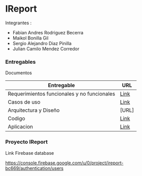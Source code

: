 # IReport

Integrantes :

 - Fabian Andres Rodriguez Becerra
 - Maikol Bonilla Gil
 - Sergio Alejandro Diaz Pinilla
 - Julian Camilo Mendez Corredor

### Entregables

Documentos 

| Entregable | URL |
| ------ | ------ |
| Requerimientos funcionales y no funcionales | [Link](https://github.com/fabiankasUN/fedesoft-099/blob/master/GrupoIReport/Entregables/1.%20Requerimientos%20Funcionales%20y%20No%20Funcionales.pdf) |
| Casos de uso | [Link](https://github.com/fabiankasUN/fedesoft-099/blob/master/GrupoIReport/Entregables/2.%20Casos%20de%20Uso.pdf) |
| Arquitectura y Diseño | [URL] |
| Codigo | [Link](https://github.com/fabiankasUN/fedesoft-099/tree/master/GrupoIReport/IReport) |
| Aplicacion | [Link](https://github.com/fabiankasUN/fedesoft-099/blob/master/GrupoIReport/Entregables/app-debug.apk) |

### Proyecto IReport

Link Firebase database

https://console.firebase.google.com/u/0/project/ireport-bc669/authentication/users
